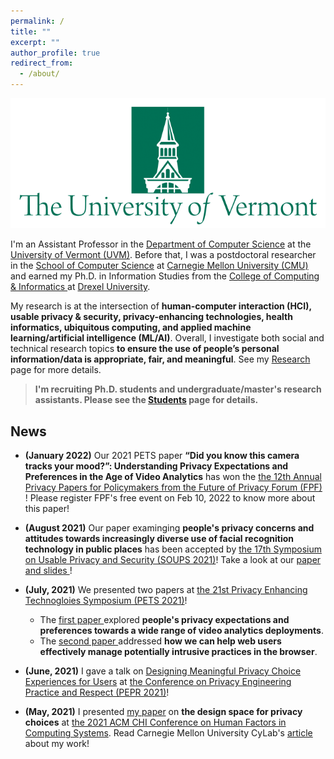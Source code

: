 ```yaml
---
permalink: /
title: ""
excerpt: ""
author_profile: true
redirect_from:
  - /about/
---
```

![UVM Logo](/images/UVMLogoSolid.png)

I'm an Assistant Professor in the <a href="https://www.uvm.edu/cems/cs" target="_blank">Department of Computer Science</a> at the <a href="https://www.uvm.edu/" target="_blank">University of Vermont (UVM)</a>. Before that, I was a postdoctoral researcher in the <a href="https://www.cs.cmu.edu/" target="_blank">School of Computer Science</a> at <a href="https://www.cmu.edu/" target="_blank">Carnegie Mellon University (CMU)</a> and earned my Ph.D. in Information Studies from the <a href="http://drexel.edu/cci/" target="_blank"> College of Computing &amp; Informatics </a> at <a href="http://drexel.edu/" target="_blank">Drexel University</a>.

My research is at the intersection of **human-computer interaction (HCI), usable privacy &amp; security, privacy-enhancing technologies, health informatics, ubiquitous computing, and applied machine learning/artificial intelligence (ML/AI)**. Overall, I investigate both social and technical research topics **to ensure the use of people’s personal information/data is appropriate, fair, and meaningful**. See my [Research](/research/) page for more details.

> **I'm recruiting Ph.D. students and undergraduate/master's research assistants. Please see the [Students](/students/) page for details.**

<!--- News --->
## News
- **(January 2022)** Our 2021 PETS paper **“Did you know this camera tracks your mood?”: Understanding Privacy Expectations and Preferences in the Age of Video Analytics** has won the <a href="https://fpf.org/fpf-event/12th-annual-privacy-papers-for-policymakers/" target="_blank">the 12th Annual Privacy Papers for Policymakers from the Future of Privacy Forum (FPF) </a>! Please register FPF's free event on Feb 10, 2022 to know more about this paper!

- **(August 2021)** Our paper examinging **people's privacy concerns and attitudes towards increasingly diverse use of facial recognition technology in public places** has been accepted by <a href="https://www.usenix.org/conference/soups2021" target="_blank">the 17th Symposium on Usable Privacy and Security (SOUPS 2021)</a>! Take a look at our <a href="https://www.usenix.org/conference/soups2021/presentation/zhang-shikun" target="_blank">paper and slides </a>!

- **(July, 2021)** We presented two papers at <a href="https://petsymposium.org/2021/" target="_blank">the 21st Privacy Enhancing Technogloies Symposium (PETS 2021)</a>! 
  - The <a href="https://petsymposium.org/2021/files/papers/issue2/popets-2021-0028.pdf" target="_blank">first paper </a> explored **people's privacy expectations and preferences towards a wide range of video analytics deployments**. 
  - The <a href="https://petsymposium.org/2021/files/papers/issue4/popets-2021-0082.pdf" target="_blank">second paper </a> addressed **how we can help web users effectively manage potentially intrusive practices in the browser**.

- **(June, 2021)** I gave a talk on <a href="https://www.youtube.com/watch?v=8WyTDerB9f4" target="_blank">Designing Meaningful Privacy Choice Experiences for Users</a> at <a href="https://fpf.org/fpf-event/pepr-2021-conference-on-privacy-engineering-practice-and-respect-2/)" target="_blank">the Conference on Privacy Engineering Practice and Respect (PEPR 2021)</a>!

- **(May, 2021)** I presented <a href="https://dl.acm.org/doi/10.1145/3411764.3445148" target="_blank">my paper</a> on **the design space for privacy choices** at <a href="https://chi2021.acm.org/" target="_blank">the 2021 ACM CHI Conference on Human Factors in Computing Systems</a>. Read Carnegie Mellon University CyLab's <a href="https://cylab.cmu.edu/news/2021/05/13-privacydesign.html" target="_blank">article</a> about my work!

<!--- Travel --->


